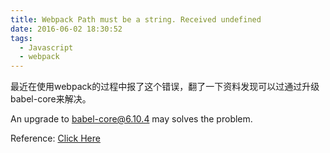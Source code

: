 ```yaml
---
title: Webpack Path must be a string. Received undefined
date: 2016-06-02 18:30:52
tags:
  - Javascript
  - webpack
---
```


最近在使用webpack的过程中报了这个错误，翻了一下资料发现可以过通过升级babel-core来解决。

An upgrade to babel-core@6.10.4 may solves the problem.

Reference: [Click Here](https://github.com/webpack/webpack/issues/2463)

